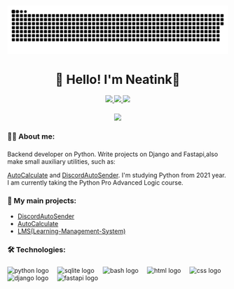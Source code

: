 <p align="center">
 <img width="600" src="assets/github-snake.svg" alt="snake"/>
</p>

<h1 align="center">👋 Hello! I'm Neatink🌟 </h1>

<div align="center">
  <a href="https://t.me/neatinkgit" target="_blank">
    <img src="https://img.shields.io/badge/telegram-%26?style=for-the-badge&logo=telegram&logoColor=white&logoSize=25&color=%2326A5E4"/>
  </a>
  <a href="https://discord.com/users/692143380884488252" target="_blank">
    <img src="https://img.shields.io/badge/discord-%26?style=for-the-badge&logo=discord&logoColor=white&logoSize=25&color=%235865F2"/>
  </a>
  <a href="https://steamcommunity.com/id/neatink/" target="_blank">
    <img src="https://img.shields.io/badge/steam-%26?style=for-the-badge&logo=steam&logoColor=white&logoSize=25&color=%23000000"/>
  </a>
</div>

###

<div align="center">
  <img src="https://visitor-badge.laobi.icu/badge?page_id=neatink.neatink"  />
</div>

###
<h3 align="left">👩‍💻  About me: </h3>

###

<p align="left">Backend developer on Python. Write projects on Django and Fastapi,also make small auxiliary utilities, such as:

[AutoCalculate](https://github.com/Neatink/AutoCalculate) and
[DiscordAutoSender](https://github.com/Neatink/DiscordAutoSender). I'm studying Python from 2021 year. I am currently taking the Python Pro Advanced Logic course.</p>

###
<h3 align="left">📕 My main projects: </h3>

- [DiscordAutoSender](https://github.com/Neatink/DiscordAutoSender)
- [AutoCalculate](https://github.com/Neatink/AutoCalculate)
- [LMS(Learning-Management-System)](https://github.com/Neatink/Learning-Management-System)

###

<h3 align="left">🛠 Technologies:</h3>

###

<div align="left">
  <img src="https://media.discordapp.net/attachments/1370750567902613544/1428497125171265637/python-logo.png?ex=68f2b71e&is=68f1659e&hm=0da15da6d502dae3923320bd7fa84225575dda57adfe52b383101240704d4dcb&=&format=webp&quality=lossless" height="40" alt="python logo"  />
  <img width="12" />
  <img src="https://media.discordapp.net/attachments/1370750567902613544/1428497637635788800/sqlite-icon.png?ex=68f2b799&is=68f16619&hm=fd6252c8611ebd617156c902dbd64425efefe006550c3544d67aa502d18a62be&=&format=webp&quality=lossless" height="40" alt="sqlite logo"  />
  <img width="12" />
  <img src="https://cdn.simpleicons.org/gnubash/4EAA25" height="40" alt="bash logo"  />
  <img width="12" />
  <img src="https://cdn.jsdelivr.net/gh/devicons/devicon/icons/html5/html5-original.svg" height="40" alt="html logo"  />
  <img width="12" />
  <img src="https://cdn.jsdelivr.net/gh/devicons/devicon/icons/css3/css3-original.svg" height="40" alt="css logo"  />
  <img width="12" />
  <img src="https://media.discordapp.net/attachments/1370750567902613544/1428498113580105810/Django-Logo.png?ex=68f2b80a&is=68f1668a&hm=6a12f72aa6b36e015024784cc6c9a8f4c57ad2214f56208596a56dd5e1afef5d&=&format=webp&quality=lossless&width=1382&height=864" height="40" alt="django logo"  />
  <img width="12" />
  <img src="https://media.discordapp.net/attachments/1370750567902613544/1428497895656784054/logo-teal.png?ex=68f2b7d6&is=68f16656&hm=c444a82024f30f8b6b00e22a23337812edbba96c0a01e0329b01d5ce13c635dd&=&format=webp&quality=lossless" height="40" alt="fastapi logo"  />
  <img width="12" />
</div>